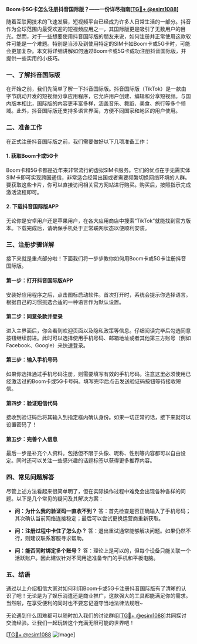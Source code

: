 **Boom卡5G卡怎么注册抖音国际版？——一份详尽指南[[TG💪+ @esim1088](https://t.me/s/esim1088)]**

随着互联网技术的飞速发展，短视频平台已经成为许多人日常生活的一部分。抖音作为全球范围内最受欢迎的短视频应用之一，其国际版更是吸引了无数用户的目光。然而，对于一些想要使用抖音国际版的朋友来说，如何注册并正常使用这款软件可能是一个难题。特别是当涉及到使用特定的SIM卡如Boom卡或5G卡时，可能会更加复杂。本文将详细讲解如何通过Boom卡或5G卡成功注册抖音国际版，并提供一些实用的小技巧。

### 一、了解抖音国际版

在开始之前，我们先简单了解一下抖音国际版。抖音国际版（TikTok）是一款由字节跳动开发的短视频分享应用程序，它允许用户创建、编辑和分享短视频。与国内版本相比，国际版的内容更丰富多样，涵盖音乐、舞蹈、美食、旅行等多个领域。此外，抖音国际版还支持多语言界面，方便不同国家和地区的用户使用。

### 二、准备工作

在正式注册抖音国际版之前，我们需要做好以下几项准备工作：

#### 1. 获取Boom卡或5G卡

Boom卡和5G卡都是近年来非常流行的虚拟SIM卡服务。它们的优点在于无需实体SIM卡即可实现跨国通信，非常适合经常出国或者需要频繁切换网络环境的人群。要获取这些卡片，你可以直接访问相关官方网站进行购买。购买后，按照指示完成激活流程即可。

#### 2. 下载抖音国际版APP

无论你是安卓用户还是苹果用户，在各大应用商店中搜索“TikTok”就能找到官方版本。下载完成后，请确保手机处于正常联网状态以便顺利安装。

### 三、注册步骤详解

接下来就是重点部分啦！下面我们将一步步教你如何用Boom卡或5G卡注册抖音国际版。

#### 第一步：打开抖音国际版APP

安装好应用程序之后，点击图标启动软件。首次打开时，系统会提示你选择语言。根据自己的习惯挑选合适的一种语言作为默认设置。

#### 第二步：同意条款并登录

进入主界面后，你会看到欢迎页面以及隐私政策等信息。仔细阅读完毕后勾选同意按钮继续前进。此时可以选择使用手机号码、邮箱地址或者其他第三方账号（例如Facebook、Google）来快速登录。

#### 第三步：输入手机号码

如果你选择通过手机号码注册，则需要填写有效的手机号码。注意这里必须使用已经激活过的Boom卡或5G卡号码。填写完毕后点击发送验证码按钮等待接收短信。

#### 第四步：验证短信代码

接收到验证码后将其输入到指定框内确认身份。如果一切正常的话，接下来就可以设置密码了！

#### 第五步：完善个人信息

最后一步是补充个人资料。包括但不限于头像、昵称、性别等内容都可以自由设定。同时还可以关注一些感兴趣的话题标签以获得更多推荐内容。

### 四、常见问题解答

尽管上述方法看起来很简单明了，但在实际操作过程中难免会出现各种各样的问题。以下是几个常见的疑问及其解决方案：

- **问：为什么我的验证码一直收不到？**
  答：首先检查是否正确输入了手机号码；其次确认当前网络连接稳定；最后可以尝试更换运营商重新获取。

- **问：注册过程中卡住了怎么办？**
  答：退出重试通常能够解决问题。如果仍然不行，则建议联系客服寻求帮助。

- **问：能否同时绑定多个账号？**
  答：理论上是可以的，但每个设备只能关联一个活跃账户。因此建议针对不同用途准备专门的手机和平板电脑。

### 五、结语

通过以上介绍相信大家对如何利用Boom卡或5G卡注册抖音国际版有了清晰的认识了吧！无论是为了娱乐消遣还是商业推广，这款强大的工具都能满足你的需求。当然啦，在享受便利的同时也不要忘记遵守当地法律法规哦~

无论遇到什么困难都可以随时加入我们的讨论群组[[TG💪+ @esim1088](https://t.me/s/esim1088)]共同探讨交流经验。让我们一起玩转这个充满无限可能的世界吧！

[[TG💪+ @esim1088](https://t.me/s/esim1088) ![Image](https://i.postimg.cc/4NQfJmqS/Snipaste-2025-05-13-00-14-12.png)]